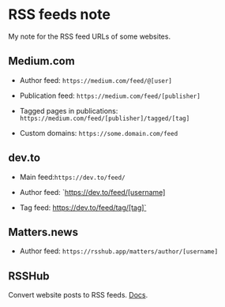 # RSS feeds note

My note for the RSS feed URLs of some websites.

## Medium.com

- Author feed: `https://medium.com/feed/@[user]`

- Publication feed: `https://medium.com/feed/[publisher]`

- Tagged pages in publications: `https://medium.com/feed/[publisher]/tagged/[tag]`

- Custom domains: `https://some.domain.com/feed`

## dev.to

- Main feed:`https://dev.to/feed/`

- Author feed: `https://dev.to/feed/[username]

- Tag feed: https://dev.to/feed/tag/[tag]`

## Matters.news

- Author feed: `https://rsshub.app/matters/author/[username]`

## RSSHub

Convert website posts to RSS feeds. [Docs](https://docs.rsshub.app/).
